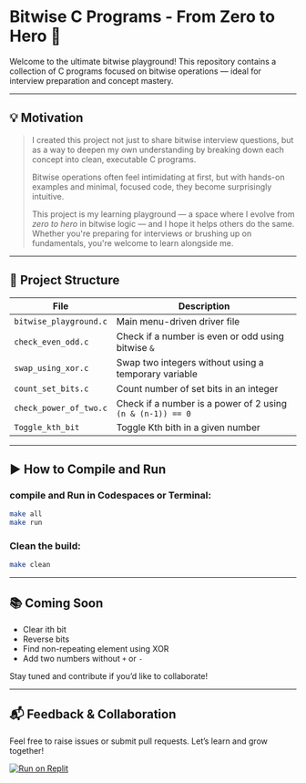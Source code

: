 # Bitwise C Programs - From Zero to Hero 🚀

Welcome to the ultimate bitwise playground! This repository contains a collection of C programs focused on bitwise operations — ideal for interview preparation and concept mastery.

---

## 💡 Motivation

> I created this project not just to share bitwise interview questions, but as a way to deepen my own understanding by breaking down each concept into clean, executable C programs.
>
> Bitwise operations often feel intimidating at first, but with hands-on examples and minimal, focused code, they become surprisingly intuitive.
>
> This project is my learning playground — a space where I evolve from *zero to hero* in bitwise logic — and I hope it helps others do the same. Whether you're preparing for interviews or brushing up on fundamentals, you're welcome to learn alongside me.

---

## 📂 Project Structure

| File | Description |
|------|-------------|
| `bitwise_playground.c` | Main menu-driven driver file |
| `check_even_odd.c` | Check if a number is even or odd using bitwise `&` |
| `swap_using_xor.c` | Swap two integers without using a temporary variable |
| `count_set_bits.c` | Count number of set bits in an integer |
| `check_power_of_two.c` | Check if a number is a power of 2 using `(n & (n-1)) == 0` |
| `Toggle_kth_bit`| Toggle Kth bith in a given number |


---

## ▶️ How to Compile and Run

### compile and Run in Codespaces or Terminal:
```bash
make all
make run
```

### Clean the build:
```bash
make clean
```

---

## 📚 Coming Soon
- Clear ith bit
- Reverse bits
- Find non-repeating element using XOR
- Add two numbers without `+` or `-`

Stay tuned and contribute if you’d like to collaborate!

---

## 📬 Feedback & Collaboration
Feel free to raise issues or submit pull requests. Let’s learn and grow together!

[![Run on Replit](https://replit.com/badge/github/brk50/bitwise-c-programs)](https://replit.com/new/github/brk50/bitwise-c-programs)